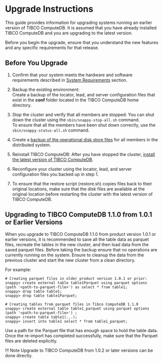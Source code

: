 # Upgrade Instructions

This guide provides information for upgrading systems running an earlier version of TIBCO ComputeDB. It is assumed that you have already installed TIBCO ComputeDB and you are upgrading to the latest version.

Before you begin the upgrade, ensure that you understand the new features and any specific requirements for that release.

## Before You Upgrade

1. Confirm that your system meets the hardware and software requirements described in [System Requirements](../install/system_requirements.md) section.

2. Backup the existing environment: </br>Create a backup of the locator, lead, and server configuration files that exist in the **conf** folder located in the TIBCO ComputeDB home directory.

3. Stop the cluster and verify that all members are stopped: You can shut down the cluster using the `sbin/snappy-stop-all.sh` command. </br>To ensure that all the members have been shut down correctly, use the `sbin/snappy-status-all.sh` command.

4. Create a [backup of the operational disk store files](../reference/command_line_utilities/store-backup.md) for all members in the distributed system.

5. Reinstall TIBCO ComputeDB: After you have stopped the cluster, [install the latest version of TIBCO ComputeDB](../install.md).

6. Reconfigure your cluster using the locator, lead, and server configuration files you backed up in step 1.

7. To ensure that the restore script (restore.sh) copies files back to their original locations, make sure that the disk files are available at the original location before restarting the cluster with the latest version of TIBCO ComputeDB.

## Upgrading to TIBCO ComputeDB 1.1.0 from 1.0.1 or Earlier Versions

When you upgrade to TIBCO ComputeDB 1.1.0 from product version 1.0.1 or earlier versions, it is recommended to save all the table data as parquet files, recreate the tables in the new cluster, and then load data from the saved parquet files. Before taking the backup ensure that no operations are currently running on the system. Ensure to cleanup the data from the previous cluster and start the new cluster from a clean directory. 

For example:

```
# Creating parquet files in older product version 1.0.1 or prior:
snappy> create external table table1Parquet using parquet options (path '<path-to-parquet-file>') as select * from table1;
snappy> drop table table1;
snappy> drop table table1Parquet;

# Creating tables from parquet files in Tibco ComputeDB 1.1.0
snappy> create external table table1_parquet using parquet options (path '<path-to-parquet-file>') ;
snappy> create table table1(...);
snappy> insert into table1 select * from table1_parquet;
```
Use a path for the Parquet file that has enough space to hold the table data. Once the re-import has completed successfully, make sure that the Parquet files are deleted explicitly.

!!! Note
	Upgrade to TIBCO ComputeDB from 1.0.2 or later versions can be done directly. 
